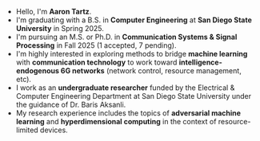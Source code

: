 - Hello, I'm **Aaron Tartz**.
- I'm graduating with a B.S. in **Computer Engineering** at **San Diego State University** in Spring 2025.
- I'm pursuing an M.S. or Ph.D. in **Communication Systems & Signal Processing** in Fall 2025 (1 accepted, 7 pending).
- I'm highly interested in exploring methods to bridge **machine learning** with **communication technology** to work toward **intelligence-endogenous 6G networks** (network control, resource management, etc).
- I work as an **undergraduate researcher** funded by the Electrical & Computer Engineering Department at San Diego State University under the guidance of Dr. Baris Aksanli.
- My research experience includes the topics of **adversarial machine learning** and **hyperdimensional computing** in the context of resource-limited devices.

